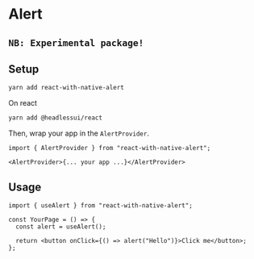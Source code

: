 # Alert

## `NB: Experimental package!`

## Setup

```bash
yarn add react-with-native-alert
```

On react

```bash
yarn add @headlessui/react
```

Then, wrap your app in the `AlertProvider`.

```tsx
import { AlertProvider } from "react-with-native-alert";

<AlertProvider>{... your app ...}</AlertProvider>
```

## Usage

```tsx
import { useAlert } from "react-with-native-alert";

const YourPage = () => {
  const alert = useAlert();

  return <button onClick={() => alert("Hello")}>Click me</button>;
};
```
